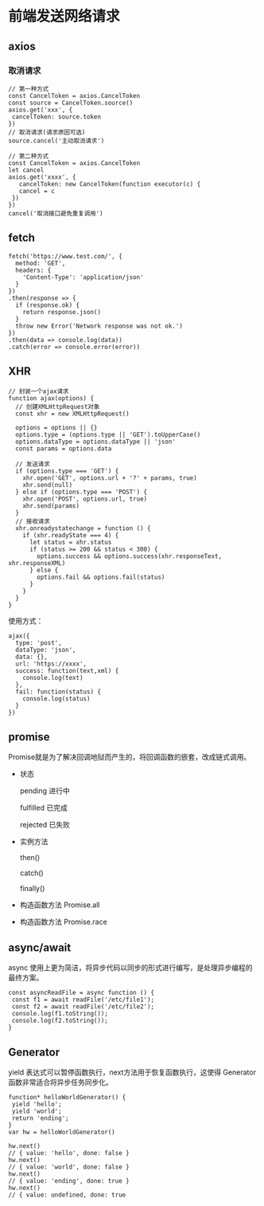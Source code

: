 # 前端发送网络请求

## axios

### 取消请求
```
// 第一种方式
const CancelToken = axios.CancelToken
const source = CancelToken.source()
axios.get('xxx', {
 cancelToken: source.token
})
// 取消请求(请求原因可选)
source.cancel('主动取消请求')

// 第二种方式
const CancelToken = axios.CancelToken
let cancel
axios.get('xxxx', {
   cancelToken: new CancelToken(function executor(c) {
   cancel = c
 })
})
cancel('取消接口避免重复调用')
```

## fetch
```
fetch('https://www.test.com/', {
  method: 'GET',
  headers: {
    'Content-Type': 'application/json'
  }
})
.then(response => {
  if (response.ok) {
    return response.json()
  }
  throw new Error('Network response was not ok.')
})
.then(data => console.log(data))
.catch(error => console.error(error))
```

## XHR
```
// 封装一个ajax请求
function ajax(options) {
  // 创建XMLHttpRequest对象
  const xhr = new XMLHttpRequest()

  options = options || {}
  options.type = (options.type || 'GET').toUpperCase()
  options.dataType = options.dataType || 'json'
  const params = options.data

  // 发送请求
  if (options.type === 'GET') {
    xhr.open('GET', options.url + '?' + params, true)
    xhr.send(null)
  } else if (options.type === 'POST') {
    xhr.open('POST', options.url, true)
    xhr.send(params)
  }
  // 接收请求
  xhr.onreadystatechange = function () {
    if (xhr.readyState === 4) {
      let status = xhr.status
      if (status >= 200 && status < 300) {
        options.success && options.success(xhr.responseText, xhr.responseXML)
      } else {
        options.fail && options.fail(status)
      }
    }
  }
}
```
使用方式：
```
ajax({
  type: 'post',
  dataType: 'json',
  data: {},
  url: 'https://xxxx',
  success: function(text,xml) { 
    console.log(text)
  },
  fail: function(status) { 
    console.log(status)
  }
})
```

## promise
Promise就是为了解决回调地狱而产生的，将回调函数的嵌套，改成链式调用。

- 状态

  pending  进行中

  fulfilled 已完成

  rejected 已失败

- 实例方法

  then()

  catch()

  finally()

- 构造函数方法 Promise.all

- 构造函数方法 Promise.race

## async/await
async 使用上更为简洁，将异步代码以同步的形式进行编写，是处理异步编程的最终方案。
```
const asyncReadFile = async function () {
 const f1 = await readFile('/etc/file1');
 const f2 = await readFile('/etc/file2');
 console.log(f1.toString());
 console.log(f2.toString());
}
```

## Generator
yield 表达式可以暂停函数执行，next方法用于恢复函数执行，这使得 Generator 函数非常适合将异步任务同步化。

```
function* helloWorldGenerator() {
 yield 'hello';
 yield 'world';
 return 'ending';
}
var hw = helloWorldGenerator()

hw.next()
// { value: 'hello', done: false }
hw.next()
// { value: 'world', done: false }
hw.next()
// { value: 'ending', done: true }
hw.next()
// { value: undefined, done: true 
```
